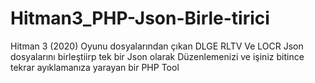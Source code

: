 # Hitman3_PHP-Json-Birle-tirici
Hitman 3 (2020) Oyunu dosyalarından çıkan DLGE RLTV Ve LOCR  Json dosyalarını birleştiirp tek bir  Json olarak  Düzenlemenizi ve işiniz bitince tekrar ayıklamanıza yarayan bir PHP Tool 
